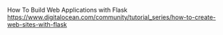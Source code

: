 
How To Build Web Applications with Flask https://www.digitalocean.com/community/tutorial_series/how-to-create-web-sites-with-flask
